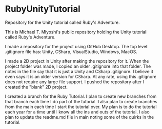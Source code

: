 # RubyUnityTutorial
 Repository for the Unity tutorial called Ruby's Adventure.

This is Michael T. Miyoshi's public repository holding the Unity tutorial called Ruby's Adventure.

I made a repository for the project using GitHub Desktop.  The top level .gitignore file has: Unity, CSharp, VisualStudio, Windows, MacOS.

I made a 2D project in Unity after making the repository for it.  When the project folder was made, I copied an older .gitignore into that folder.  The notes in the file say that it is just a Unity and CSharp .gitignore.  I believe it even says it is an older version for CSharp.  At any rate, using this .gitignore does not require any large file support.  I pushed the repository after I created the "blank" 2D project.

I created a branch for the Ruby Tutorial.  I plan to create new branches from that branch each time I do part of the tutorial.  I also plan to create branches from the main each time I start the tutorial over.  My plan is to do the tutorial each year for a time until I know all the ins and outs of the tutorial.  I also plan to update the readme.md file in main noting some of the quirks in the tutorial.
